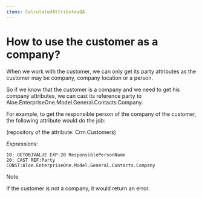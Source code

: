 ```yaml
---
items: CalculatedAttributesQA
---
```


# How to use the customer as a company?

When we work with the customer, we can only get its party attributes as the customer may be company, company location or a person.

So if we know that the customer is a company and we need to get his company attributes, we can cast its reference party to Aloe.EnterpriseOne.Model.General.Contacts.Company.

For example, to get the responsible person of the company of the customer, the following attribute would do the job:

(repository of the attribute: Crm.Customers)

*Expressions:*

```
10: GETOBJVALUE EXP:20 ResponsiblePersonName
20: CAST REF:Party CONST:Aloe.EnterpriseOne.Model.General.Contacts.Company
```

>[!NOTE]
>If the customer is not a company, it would return an error.
